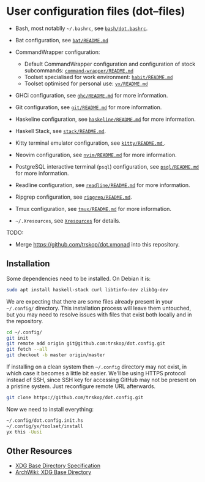 User configuration files (dot–files)
====================================

* Bash, most notablly `~/.bashrc`, see [`bash/dot.bashrc`](bash/dot.bashrc).

* Bat configuration, see [`bat/README.md`](bat/README.md)

* CommandWrapper configuration:
    * Default CommandWrapper configuration and configuration of stock
      subcommands: [`command-wrapper/README.md`](command-wrapper/README.md)
    * Toolset specialised for work environment:
      [`habit/README.md`](habit/README.md)
    * Toolset optimised for personal use: [`yx/README.md`](yx/README.md)

* GHCi configuration, see [`ghc/README.md`](ghc/README.md) for more information.

* Git configuration, see [`git/README.md`](git/README.md) for more information.

* Haskeline configuration, see [`haskeline/README.md`](haskeline/README.md) for
  more information.

* Haskell Stack, see [`stack/README.md`](stack/README.md).

* Kitty terminal emulator configuration, see [`kitty/README.md`
  ](kitty/README.md).

* Neovim configuration, see [`nvim/README.md`](nvim/README.md) for more
  information.

* PostgreSQL interactive terminal (`psql`) configuration, see [`psql/README.md`
  ](psql/README.md) for more information.

* Readline configuration, see [`readline/README.md`](readline/README.md) for more
  information.

* Ripgrep configuration, see [`ripgrep/README.md`](ripgrep/README.md).

* Tmux configuration, see [`tmux/README.md`](tmux/README.md) for more
  information.

* `~/.Xresources`, see [`Xresources`](Xresources) for details.

TODO:

* Merge <https://github.com/trskop/dot.xmonad> into this repository.


Installation
------------

Some dependencies need to be installed.  On Debian it is:

```Bash
sudo apt install haskell-stack curl libtinfo-dev zlib1g-dev
```

We are expecting that there are some files already present in your `~/.config/`
directory.  This installation process will leave them untouched, but you may
need to resolve issues with files that exist both locally and in the
repository.

```Bash
cd ~/.config/
git init
git remote add origin git@github.com:trskop/dot.config.git
git fetch --all
git checkout -b master origin/master
```

If installing on a clean system then `~/.config` directory may not exist, in
which case it becomes a little bit easier.  We'll be using HTTPS protocol
instead of SSH, since SSH key for accessing GitHub may not be present on a
pristine system.  Just reconfigure remote URL afterwards.

```Bash
git clone https://github.com/trskop/dot.config.git
```

Now we need to install everything:

```Bash
~/.config/dot.config.init.hs
~/.config/yx/toolset/install
yx this -Uusi
```


Other Resources
---------------

* [XDG Base Directory Specification
  ](https://specifications.freedesktop.org/basedir-spec/basedir-spec-latest.html)
* [ArchWiki: XDG Base Directory
  ](https://wiki.archlinux.org/index.php/XDG_Base_Directory)
